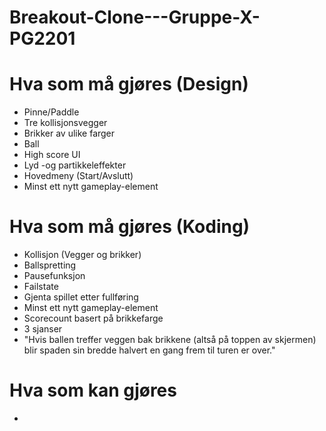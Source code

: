 # Breakout-Clone---Gruppe-X-PG2201


# Hva som må gjøres (Design)
- Pinne/Paddle
- Tre kollisjonsvegger
- Brikker av ulike farger
- Ball
- High score UI
- Lyd -og partikkeleffekter
- Hovedmeny (Start/Avslutt)
- Minst ett nytt gameplay-element


# Hva som må gjøres (Koding)
- Kollisjon (Vegger og brikker)
- Ballspretting
- Pausefunksjon
- Failstate
- Gjenta spillet etter fullføring
- Minst ett nytt gameplay-element
- Scorecount basert på brikkefarge
- 3 sjanser
- "Hvis ballen treffer veggen bak brikkene (altså på toppen av skjermen) blir spaden sin bredde halvert
en gang frem til turen er over."

# Hva som kan gjøres
- 





